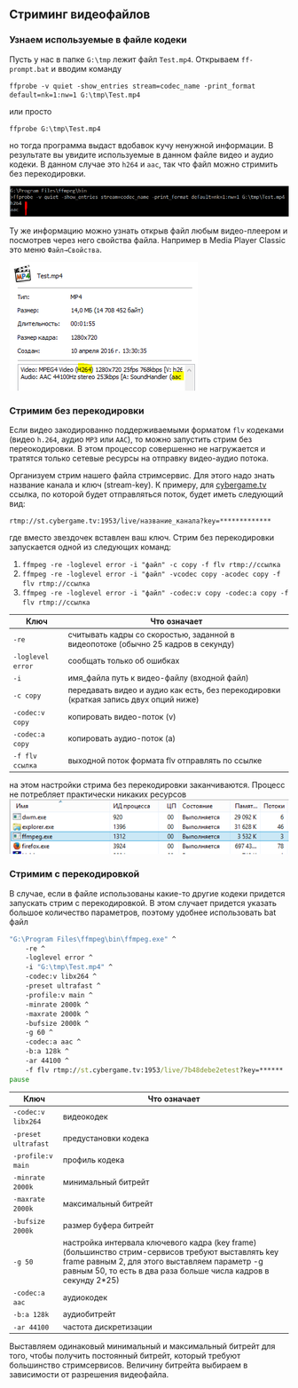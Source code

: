 ## Стриминг видеофайлов

### Узнаем используемые в файле  кодеки
Пусть у нас в папке `G:\tmp` лежит файл `Test.mp4`. Открываем `ff-prompt.bat` и вводим команду
```
ffprobe -v quiet -show_entries stream=codec_name -print_format default=nk=1:nw=1 G:\tmp\Test.mp4
```
или просто
```
ffprobe G:\tmp\Test.mp4
```
но тогда программа выдаст вдобавок кучу ненужной информации.
В результате вы увидите используемые в данном файле видео и аудио кодеки. В данном случае это `h264` и `aac`, так что файл можно стримить без перекодировки.

![Вид командной строки](https://raw.githubusercontent.com/edunum/ffmeg-stream/master/img/003.png)

Ту же информацию можно узнать открыв файл любым видео-плеером и посмотрев через него свойства файла. Например в Media Player Classic это меню `Файл→Свойства`.

![MPC](https://raw.githubusercontent.com/edunum/ffmeg-stream/master/img/004.png)

### Стримим без перекодировки

Если видео закодированно поддерживаемыми форматом `flv` кодеками (видео `h.264`, аудио `MP3` или `AAC`), то можно запустить стрим без переокодировки. В этом процессор совершенно не нагружается и тратятся только сетевые ресурсы на отправку видео-аудио потока.

Организуем стрим нашего файла стримсервис. Для этого надо знать название канала и ключ (stream-key). К примеру, для [cybergame.tv](http://cybergame.tv) ссылка, по которой будет отправляться поток, будет иметь следующий вид:
```
rtmp://st.cybergame.tv:1953/live/название_канала?key=*************
```
где вместо звездочек вставлен ваш ключ. Стрим без перекодировки запускается одной из следующих команд:
  1. `ffmpeg -re -loglevel error -i "файл" -c copy -f flv rtmp://ссылка`
  2. `ffmpeg -re -loglevel error -i "файл" -vcodec copy -acodec copy -f flv rtmp://ссылка`
  3. `ffmpeg -re -loglevel error -i "файл" -codec:v copy -codec:a copy -f flv rtmp://ссылка`

Ключ | Что означает
---- | -----------
`-re` | считывать кадры со скоростью, заданной в видеопотоке (обычно 25 кадров в секунду)
`-loglevel error` | сообщать только об ошибках
`-i` | имя_файла путь к видео-файлу (входной файл)
`-с copy` | передавать видео и аудио как есть, без перекодировки (краткая запись двух опций ниже)
`-codec:v copy` | копировать видео-поток (v)
`-codec:a copy` | копировать аудио-поток (a)
`-f flv ссылка` | выходной поток формата flv отправлять по ссылке

на этом настройки стрима без перекодировки заканчиваются. Процесс не потребляет практически никаких ресурсов
![процесс ffmpeg](https://raw.githubusercontent.com/edunum/ffmeg-stream/master/img/005.png)

### Стримим с перекодировкой
В случае, если в файле использованы какие-то другие кодеки придется запускать стрим с перекодировкой. В этом случает придется указать большое количество параметров, поэтому удобнее использовать bat файл
```bat
"G:\Program Files\ffmpeg\bin\ffmpeg.exe" ^
    -re ^
    -loglevel error ^
    -i "G:\tmp\Test.mp4" ^
    -codec:v libx264 ^
    -preset ultrafast ^
    -profile:v main ^
    -minrate 2000k ^
    -maxrate 2000k ^
    -bufsize 2000k ^
    -g 60 ^
    -codec:a aac ^
    -b:a 128k ^
    -ar 44100 ^
    -f flv rtmp://st.cybergame.tv:1953/live/7b48debe2etest?key=******
pause
```

Ключ               | Что означает
-----------------  | ---------
`-codec:v libx264` | видеокодек
`-preset ultrafast` | предустановки кодека
`-profile:v main` | профиль кодека
`-minrate 2000k` | минимальный битрейт
`-maxrate 2000k` | максимальный битрейт
`-bufsize 2000k` | размер буфера битрейт
`-g 50` | настройка интервала ключевого кадра (key frame) (большинство стрим-сервисов требуют выставлять key frame равным 2, для этого выставляем параметр -g равным 50, то есть в два раза больше числа кадров в секунду 2*25)
`-codec:a aac` | аудиокодек
`-b:a 128k` | аудиобитрейт
`-ar 44100` | частота дискретизации

Выставляем одинаковый минимальный и максимальный битрейт для того, чтобы получить постоянный битрейт, который требуют большинство стримсервисов. Величину битрейта выбираем в зависимости от разрешения видеофайла.
